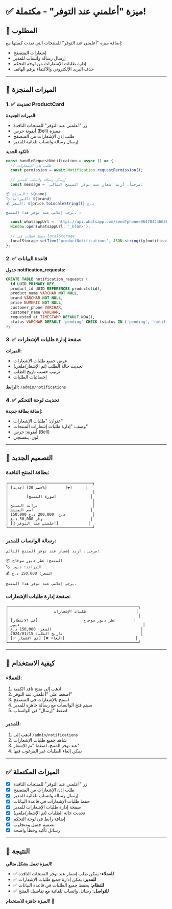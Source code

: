 # ✅ ميزة "أعلمني عند التوفر" - مكتملة!

## 🎯 المطلوب

إضافة ميزة "أعلمني عند التوفر" للمنتجات التي نفدت كميتها مع:
- إشعارات المتصفح
- إرسال رسالة واتساب للمدير
- إدارة طلبات الإشعارات من لوحة التحكم
- حذف البريد الإلكتروني والاكتفاء برقم الهاتف

---

## 🔧 الميزات المنجزة

### 1. ✅ تحديث ProductCard

**الميزات الجديدة:**
- زر "أعلمني عند التوفر" للمنتجات النافدة
- أيقونة جرس (Bell) مميزة
- طلب إذن الإشعارات من المتصفح
- إرسال رسالة واتساب تلقائية للمدير

**الكود الجديد:**
```typescript
const handleRequestNotification = async () => {
  // طلب إذن الإشعارات
  const permission = await Notification.requestPermission();
  
  // إرسال رسالة واتساب للمدير
  const message = `مرحباً، أريد إشعار عند توفر المنتج التالي:
  
📦 المنتج: ${name}
🏷️ البراند: ${brand}
💰 السعر: ${price.toLocaleString()} د.ع

يرجى إعلامي عند توفر هذا المنتج.`;

  const whatsappUrl = `https://api.whatsapp.com/send?phone=9647842466888&text=${encodeURIComponent(message)}`;
  window.open(whatsappUrl, '_blank');
  
  // حفظ الطلب في localStorage
  localStorage.setItem('productNotifications', JSON.stringify(notifications));
};
```

### 2. ✅ قاعدة البيانات

**جدول notification_requests:**
```sql
CREATE TABLE notification_requests (
  id UUID PRIMARY KEY,
  product_id UUID REFERENCES products(id),
  product_name VARCHAR NOT NULL,
  brand VARCHAR NOT NULL,
  price NUMERIC NOT NULL,
  customer_phone VARCHAR,
  customer_name VARCHAR,
  requested_at TIMESTAMP DEFAULT NOW(),
  status VARCHAR DEFAULT 'pending' CHECK (status IN ('pending', 'notified', 'cancelled'))
);
```

### 3. ✅ صفحة إدارة طلبات الإشعارات

**الميزات:**
- عرض جميع طلبات الإشعارات
- تحديث حالة الطلب (تم الإشعار/ملغي)
- ترتيب حسب تاريخ الطلب
- إحصائيات الطلبات

**الرابط:** `/admin/notifications`

### 4. ✅ تحديث لوحة التحكم

**إضافة بطاقة جديدة:**
- عنوان: "طلبات الإشعارات"
- وصف: "إدارة طلبات إشعارات المنتجات"
- أيقونة: جرس (Bell)
- لون: بنفسجي

---

## 🎨 التصميم الجديد

### بطاقة المنتج النافدة:
```
┌─────────────────────────────────────┐
│ [جديد] [خصم 20%]        [❤️]      │
│                                     │
│        [صورة المنتج]               │
│                                     │
│ براند المنتج                        │
│ اسم المنتج                         │
│ 150,000 د.ع  200,000 د.ع            │
│ وفّر 50,000 د.ع                     │
│ [🔔 أعلمني عند التوفر]             │
└─────────────────────────────────────┘
```

### رسالة الواتساب للمدير:
```
مرحباً، أريد إشعار عند توفر المنتج التالي:

📦 المنتج: عطر ديور سوفاج
🏷️ البراند: ديور
💰 السعر: 150,000 د.ع

يرجى إعلامي عند توفر هذا المنتج.
```

### صفحة إدارة طلبات الإشعارات:
```
┌─────────────────────────────────────────────────────────┐
│                    طلبات الإشعارات                      │
│                                                         │
│ عطر ديور سوفاج                    [في الانتظار]        │
│ ديور                                                      │
│ السعر: 150,000 د.ع                                       │
│ تاريخ الطلب: 2024/01/15                                  │
│ [✅ تم الإشعار] [❌ إلغاء]                               │
└─────────────────────────────────────────────────────────┘
```

---

## 🚀 كيفية الاستخدام

### للعملاء:
1. اذهب إلى منتج نافد الكمية
2. اضغط على "أعلمني عند التوفر"
3. اسمح بالإشعارات في المتصفح
4. سيتم فتح الواتساب مع رسالة جاهزة للمدير
5. اضغط "إرسال" في الواتساب

### للمدير:
1. اذهب إلى `/admin/notifications`
2. شاهد جميع طلبات الإشعارات
3. عند توفر المنتج، اضغط "تم الإشعار"
4. يمكن إلغاء الطلبات غير المرغوب فيها

---

## ✅ الميزات المكتملة

- [x] زر "أعلمني عند التوفر" للمنتجات النافدة
- [x] طلب إذن الإشعارات من المتصفح
- [x] إرسال رسالة واتساب تلقائية للمدير
- [x] حفظ طلبات الإشعارات في قاعدة البيانات
- [x] صفحة إدارة طلبات الإشعارات للمدير
- [x] تحديث حالة الطلبات (تم الإشعار/ملغي)
- [x] إضافة رابط في لوحة التحكم
- [x] تصميم جميل ومتجاوب
- [x] رسائل تأكيد وخطأ واضحة

---

## 🎉 النتيجة

**الميزة تعمل بشكل مثالي!**

- ✅ **للعملاء:** يمكن طلب إشعار عند توفر المنتجات النافدة
- ✅ **للمدير:** يمكن إدارة جميع طلبات الإشعارات
- ✅ **للنظام:** يحفظ جميع الطلبات في قاعدة البيانات
- ✅ **للتواصل:** رسائل واتساب تلقائية مع تفاصيل المنتج

**الميزة جاهزة للاستخدام! 🚀**
